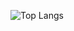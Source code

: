 ![Top Langs](https://github-readme-stats.vercel.app/api/top-langs/?username=YOUR-USERNAME&layout=compact)
